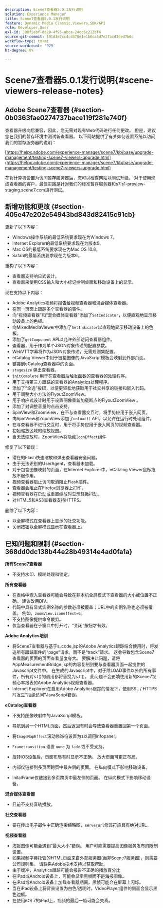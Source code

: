 ```yaml
---
description: Scene7查看器5.0.1发行说明
solution: Experience Manager
title: Scene7查看器5.0.1发行说明
feature: Dynamic Media Classic,Viewers,SDK/API
role: Developer,User
exl-id: 308f5ebf-dd28-4f95-abca-24cc6c212bf4
source-git-commit: 191d3e7cc4cd370e1e1b6ca5d7e27acd3ded7b6c
workflow-type: tm+mt
source-wordcount: '929'
ht-degree: 0%

---
```


# Scene7查看器5.0.1发行说明{#scene-viewers-release-notes}

## Adobe Scene7查看器 {#section-0b0363fae0274737bace119f281e740f}

查看器升级向后兼容，因此，您无需对现有Web代码进行任何更改。 但是，建议您在我们的暂存环境中测试新查看器。 以下网站提供了有关如何设置系统以访问我们的暂存服务器的说明：

[https://helpx.adobe.com/experience-manager/scene7/kb/base/upgrade-management/testing-scene7-viewers-upgrade.html](https://helpx.adobe.com/experience-manager/scene7/kb/base/upgrade-management/testing-scene7-viewers-upgrade.html)

在将计算机设置为访问暂存服务器后，您可以检查网站以测试升级。 对于使用现成查看器的客户，最佳实践是针对我们的标准暂存服务器和s7is1-preview-staging.scene7.com进行测试。

## 新增功能和更改 {#section-405e47e202e54943bd843d82415c91cb}

更新了以下内容：

* Windows操作系统的最低系统要求现在为Windows 7。
* Internet Explorer的最低系统要求现在为版本9。
* Mac OS的最低系统要求现在为Mac OS 10.8。
* Safari的最低系统要求现在为版本6。

重构了以下内容：

* 查看器支持响应式设计。
* 查看器来使用CSS输入和大小标记控制桌面和移动设备上的显示。

现在支持以下内容：

* Adobe Analytics视频将报告给视频查看器和混合媒体查看器。
* 在同一页面上跟踪多个查看器的事件。
* 向“视频查看器”和“混合媒体查看器”添加了`SetIndicator`，以便直观地显示移动设备上的色板。
* 向MixedMediaViewer中添加了`SetIndicator`以直观地显示移动设备上的色板。
* 添加了`getComponent` API以允许外部访问查看器组件。
* 查看器，用于作为单个JSON对象传递的配置参数。
* WebVTT字幕将作为JSON对象传递，无需规则集配置。
* eCatalog Viewer中用于链接图像的JavaScript模板会映射到外部页面。
* 链接到eCatalog查看器中的页面。
* `stagesize` 弹出查看器。
* `initComplete` 用于在查看器后触发函数的查看器的处理程序。
* 用于支持第三方跟踪的查看器的Analytics处理程序。
* 添加了“全选”按钮，以便更轻松地获取用于社交共享的链接和嵌入代码。
* 用于调整大小方法的FlyoutZoomView。
* 用于响应式设计时用于设置图像重新加载断点的FlyoutZoomView 。
* 添加了对调整音量的点击支持。
* SpinView和ZoomView，在不与查看器交互时，将手势应用于嵌入网页。
* 向SpinView和ZoomView添加了`unload()` API，以允许在运行时处理组件。
* 在与查看器不进行交互时，用于将手势应用于嵌入网页的视频查看器。
* 初始缩放区域的缩放视图。
* 当无法缩放时，ZoomView将隐藏`IconEffect`组件

修复了以下错误：

* 潜在的Flash快速缩放和弹出查看器安全问题。
* 由于无法识别的UserAgent，查看器未加载。
* 对于包含图像映射的页面，在Internet Explorer中，eCatalog Viewer鼠标拖放不起作用。
* 视频查看器阻止访问取消阻止Flash插件。
* 查看器会阻止在Firefox浏览器上打印。
* 视频查看器在启动或重置缩放时显示轻微抖动。
* 对HTML5和AS3查看器支持HTTPS。

删除了以下内容：

* 以全屏模式在查看器上显示的社交功能。
* 关闭按钮以全屏模式显示在查看器上。

## 已知问题和限制 {#section-368dd0dc138b44e28b49314e4ad0fa1a}

**所有Scene7查看器**

* 不支持水印、模糊处理和锁定。

**所有查看器**

* 在表格中嵌入查看器可能会导致在非本机全屏模式下查看器的大小或位置不正确。 建议改用DIV。
* 代码中具有显式实例名称的参数必须被覆盖；URL中的实例名称也必须被覆盖。 例如，`zoomView.iconeffect=0`。
* 不支持图像提供命令裁剪。
* 仅当查看器在子窗口中打开时，“关闭”按钮才有效。

**Adobe Analytics培训**

* 将Scene7查看器与基于s_code.jsp的Adobe Analytics跟踪结合使用时，将发送所有跟踪事件的“page”请求，而不是“track”请求。 这会导致包含Scene7查看器的页面的页面查看量度夸大。 要解决此问题，请将AppMeasurementBridge.jsp的内容复制到要与查看器页面一起提供的Javascript文件中。 在生成的Javascript中，对于除LOAD事件以外的所有事件，所有对s.t()的调用都将替换为s.tl()。 此问题不会影响使用新的Scene7视频心率报表的Adobe Analytics视频查看器。
* Internet Explorer:在启用Adobe Analytics跟踪的情况下，使用SSL / HTTPS时发生“拒绝访问”JavaScript错误。

**eCatalog查看器**

* 不支持图像映射中的JavaScript模板。
* 导航到另一个HTML页面，然后返回有时会导致查看器重置回第一个页面。
* 将`ImageMapEffect`滚动修饰符设置为`1`以调用infopanel。

* `Frametransition` 设置 `none` 为 `fade` 或不受支持。

* 旋转iOS设备后，页面布局有时显示不正确。 放大页面可更正布局。
* 内部仅链接到多页面跨页中最左侧的页面。 在纵向模式下影响移动设备。
* InitalFrame仅链接到多页跨页中最左侧的页面。 在纵向模式下影响移动设备。

**混合媒体查看器**

* 目前不支持音轨播放。

**社交查看器**

* 要在传出电子邮件中正确渲染缩略图，`serverurl`修饰符应具有绝对URL。

**视频查看器**

* 海报图像可能会遇到“最大大小”错误。 用户可能需要提高图像服务发布的限制设置。
* 如果视频字幕托管的HTML页面来自外部服务器(而非Scene7服务器)，则需要公司规则集。 请联系Adobe技术支持以获取帮助。
* 由于缓冲，Analytics跟踪可能会报告不正确的播放百分比
* 在iPad或Android设备上，可能会显示黑帧而不是海报图像。
* 在iPad或Android设备上加载查看器期间，黑帧可能会在屏幕上闪烁。
* 当在iPad设备上将背景设置为白色/透明时，VideoPlayer组件的侧面会显示黑色边框。
* 在使用iOS 7的iPad上，视频的最后一帧可能会失真。
